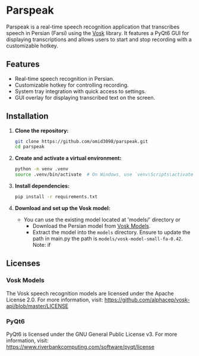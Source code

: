 # Parspeak

Parspeak is a real-time speech recognition application that transcribes speech in Persian (Farsi) using the [Vosk](https://github.com/alphacep/vosk-api) library. It features a PyQt6 GUI for displaying transcriptions and allows users to start and stop recording with a customizable hotkey.

## Features

- Real-time speech recognition in Persian.
- Customizable hotkey for controlling recording.
- System tray integration with quick access to settings.
- GUI overlay for displaying transcribed text on the screen.

## Installation

1. **Clone the repository:**

   ```bash
   git clone https://github.com/omid3098/parspeak.git
   cd parspeak
   ```

2. **Create and activate a virtual environment:**

   ```bash
   python -m venv .venv
   source .venv/bin/activate  # On Windows, use `venv\Scripts\activate`
   ```

3. **Install dependencies:**

   ```bash
   pip install -r requirements.txt
   ```

4. **Download and set up the Vosk model:**
   - You can use the existing model located at 'models/' directory or
      - Download the Persian model from [Vosk Models](https://alphacephei.com/vosk/models).
      - Extract the model into the `models` directory. Ensure to update the path in main.py the path is `models/vosk-model-small-fa-0.42`.
Note: if 

## Licenses

### Vosk Models
The Vosk speech recognition models are licensed under the Apache License 2.0.
For more information, visit: https://github.com/alphacep/vosk-api/blob/master/LICENSE

### PyQt6
PyQt6 is licensed under the GNU General Public License v3.
For more information, visit: https://www.riverbankcomputing.com/software/pyqt/license
